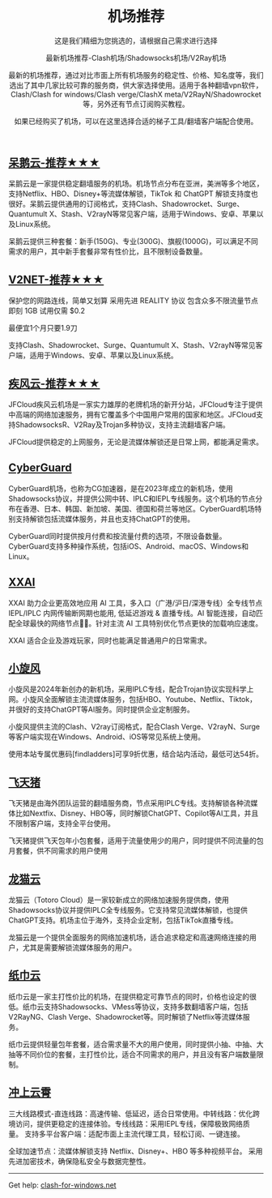 <header>

<!--
  <<< Author notes: Course header >>>
  Include a 1280×640 image, course title in sentence case, and a concise description in emphasis.
  In your repository settings: enable template repository, add your 1280×640 social image, auto delete head branches.
  Add your open source license, GitHub uses MIT license.
-->

# 机场推荐

这是我们精细为您挑选的，请根据自己需求进行选择

最新机场推荐-Clash机场/Shadowsocks机场/V2Ray机场

最新的机场推荐，通过对比市面上所有机场服务的稳定性、价格、知名度等，我们选出了其中几家比较可靠的服务商，供大家选择使用。适用于各种翻墙vpn软件，Clash/Clash for windows/Clash verge/ClashX meta/V2RayN/Shadowrocket等，另外还有节点订阅购买教程。

如果已经购买了机场，可以在这里选择合适的梯子工具/翻墙客户端配合使用。


</header>


## [呆鹅云-推荐★★★](https://docs.github.com/en/get-started/quickstart/github-glossary#呆鹅云-推荐★★★)

呆鹅云是一家提供稳定翻墙服务的机场。机场节点分布在亚洲，美洲等多个地区，支持Netflix、HBO、Disney+等流媒体解锁，TikTok 和 ChatGPT 解锁支持度也很好。呆鹅云提供通用的订阅格式，支持Clash、Shadowrocket、Surge、Quantumult X、Stash、V2rayN等常见客户端，适用于Windows、安卓、苹果以及Linux系统。

呆鹅云提供三种套餐：新手(150G)、专业(300G)、旗舰(1000G)，可以满足不同需求的用户，其中新手套餐非常有性价比，且不限制设备数量。


## [V2NET-推荐★★★](http://x.v2ray.cx/aff.php?aff=3913#V2NET-推荐★★★)

保护您的网路连线，简单又划算
采用先进 REALITY 协议
包含众多不限流量节点
即刻 1GB 试用仅需 $0.2

最便宜1个月只要1.9刀

支持Clash、Shadowrocket、Surge、Quantumult X、Stash、V2rayN等常见客户端，适用于Windows、安卓、苹果以及Linux系统。


## [疾风云-推荐★★★](https://homes.tr25.cn?code=N8pw#疾风云-推荐★★★)

JFCloud疾风云机场是一家实力雄厚的老牌机场的新开分站，JFCloud专注于提供中高端的网络加速服务，拥有它覆盖多个中国用户常用的国家和地区。JFCloud支持ShadowsocksR、V2Ray及Trojan多种协议，支持主流翻墙客户端。

JFCloud提供稳定的上网服务，无论是流媒体解锁还是日常上网，都能满足需求。


## [CyberGuard](https://www.cyberguard.best/#/register?code=NrAyC7pV#CyberGuard)

CyberGuard机场，也称为CG加速器，是在2023年成立的新机场，使用Shadowsocks协议，并提供公网中转、IPLC和IEPL专线服务。这个机场的节点分布在香港、日本、韩国、新加坡、美国、德国和荷兰等地区。CyberGuard机场特别支持解锁包括流媒体服务，并且也支持ChatGPT的使用。

CyberGuard同时提供按月付费和按流量付费的选项，不限设备数量。CyberGuard支持多种操作系统，包括iOS、Android、macOS、Windows和Linux。


## [XXAI](https://xx-ai.co?invite_code=MwD7dU5t#XXAI)

XXAI 助力企业更高效地应用 AI 工具，多入口（广港/沪日/深港专线）全专线节点 IEPL/IPLC 内网传输断网期也能用, 低延迟游戏 & 直播专线。AI 智能连接，自动匹配全球最快的网络节点。针对主流 AI 工具特别优化节点更快的加载响应速度。

XXAI 适合企业及游戏玩家，同时也能满足普通用户的日常需求。


## [小旋风](https://cinb01.xxfaff.cc/#/register?inviteCode=F7877760028C#小旋风)

小旋风是2024年新创办的新机场，采用IPLC专线，配合Trojan协议实现科学上网。小旋风全面解锁主流流媒体服务，包括HBO、Youtube、Netflix、Tiktok，并很好的支持ChatGPT等AI服务。同时提供企业定制服务。

小旋风提供主流的Clash、V2ray订阅格式，配合Clash Verge、V2rayN、Surge等客户端实现在Windows、Android、iOS等常见系统上使用。

使用本站专属优惠码[findladders]可享9折优惠，结合站内活动，最低可达54折。


## [飞天猪](https://ftzvipaffcom06.fliggyvipaff.xyz/#/register?code=3algNBAo#飞天猪)

飞天猪是由海外团队运营的翻墙服务商，节点采用IPLC专线。支持解锁各种流媒体比如Nextfix、Disney、HBO等，同时解锁ChatGPT、Copilot等AI工具，并且不限制客户端，支持全平台使用。

飞天猪提供飞天包年小包套餐，适用于流量使用少的用户，同时提供不同流量的包月套餐，供不同需求的用户使用


## [龙猫云](https://inv02.lmaff01.cc/register?aff=zFmNYFly#龙猫云)

龙猫云（Totoro Cloud）是一家较新成立的网络加速服务提供商，使用Shadowsocks协议并提供IPLC全专线服务。它支持常见流媒体解锁，也提供ChatGPT支持。机场主位于海外，支持企业定制，包括TikTok直播专线。

龙猫云是一个提供全面服务的网络加速机场，适合追求稳定和高速网络连接的用户，尤其是需要解锁流媒体服务的用户。


## [纸巾云](https://obb.papercloud.online/#/register?code=3GCWPtFI#纸巾云)

纸巾云是一家主打性价比的机场，在提供稳定可靠节点的同时，价格也设定的很低。纸巾云支持Shadowsocks、VMess等协议，支持多数翻墙客户端，包括V2RayNG、Clash Verge、Shadowrocket等。同时解锁了Netflix等流媒体服务。

纸巾云提供轻量包年套餐，适合需求量不大的用户使用，同时提供小抽、中抽、大抽等不同价位的套餐，主打性价比，适合不同需求的用户，并且没有客户端数量限制。


## [冲上云霄](https://cpdd.one/?r=48447#冲上云霄)

三大线路模式-直连线路：高速传输、低延迟，适合日常使用。中转线路：优化跨境访问，提供更稳定的连接体验。专线线路：采用IEPL专线，保障极致网络质量。
支持多平台客户端：适配市面上主流代理工具，轻松订阅、一键连接。

全球加速节点：流媒体解锁支持 Netflix、Disney+、HBO 等多种视频平台。
采用先进加密技术，确保隐私安全与数据完整性。

<footer>

<!--
  <<< Author notes: Footer >>>
  Add a link to get support, GitHub status page, code of conduct, license link.
-->

---

Get help: [clash-for-windows.net](https://clash-for-windows.net/) 

</footer>
